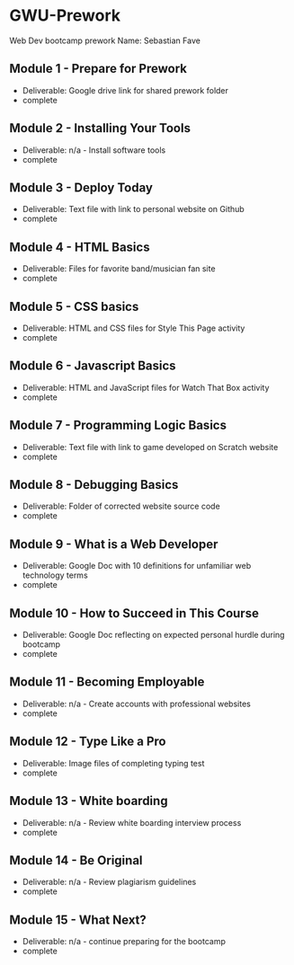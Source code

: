 # GWU-Prework

Web Dev bootcamp prework
Name: Sebastian Fave

## Module 1 - Prepare for Prework

- Deliverable: Google drive link for shared prework folder
- complete

## Module 2 - Installing Your Tools

- Deliverable: n/a - Install software tools
- complete

## Module 3 - Deploy Today

- Deliverable: Text file with link to personal website on Github
- complete

## Module 4 - HTML Basics

- Deliverable: Files for favorite band/musician fan site
- complete

## Module 5 - CSS basics

- Deliverable: HTML and CSS files for Style This Page activity
- complete

## Module 6 - Javascript Basics

- Deliverable: HTML and JavaScript files for Watch That Box activity
- complete

## Module 7 - Programming Logic Basics

- Deliverable: Text file with link to game developed on Scratch website
- complete

## Module 8 - Debugging Basics

- Deliverable: Folder of corrected website source code
- complete

## Module 9 - What is a Web Developer

- Deliverable: Google Doc with 10 definitions for unfamiliar web technology terms
- complete

## Module 10 - How to Succeed in This Course

- Deliverable: Google Doc reflecting on expected personal hurdle during bootcamp
- complete

## Module 11 - Becoming Employable

- Deliverable: n/a - Create accounts with professional websites
- complete

## Module 12 - Type Like a Pro

- Deliverable: Image files of completing typing test
- complete

## Module 13 - White boarding

- Deliverable: n/a - Review white boarding interview process
- complete

## Module 14 - Be Original

- Deliverable: n/a - Review plagiarism guidelines
- complete

## Module 15 - What Next?

- Deliverable: n/a - continue preparing for the bootcamp
- complete
